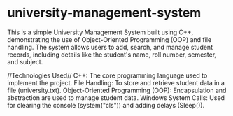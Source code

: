 # university-management-system

This is a simple University Management System built using C++, demonstrating the use of Object-Oriented Programming (OOP) and file handling. The system allows users to add, search, and manage student records, including details like the student's name, roll number, semester, and subject.

//Technologies Used//
C++: The core programming language used to implement the project.
File Handling: To store and retrieve student data in a file (university.txt).
Object-Oriented Programming (OOP): Encapsulation and abstraction are used to manage student data.
Windows System Calls: Used for clearing the console (system("cls")) and adding delays (Sleep()).

